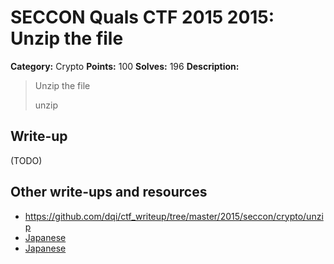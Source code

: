 # SECCON Quals CTF 2015 2015: Unzip the file

**Category:** Crypto
**Points:** 100
**Solves:** 196
**Description:**

> Unzip the file
> 
> unzip


## Write-up

(TODO)

## Other write-ups and resources

* <https://github.com/dqi/ctf_writeup/tree/master/2015/seccon/crypto/unzip>
* [Japanese](http://akashisn.azurewebsites.net/2015/12/06/seccon-2015-online-ctf-write-up/)
* [Japanese](http://kanpapa.com/today/2015/12/seccon-ctf-2015-online-write-up.html)
